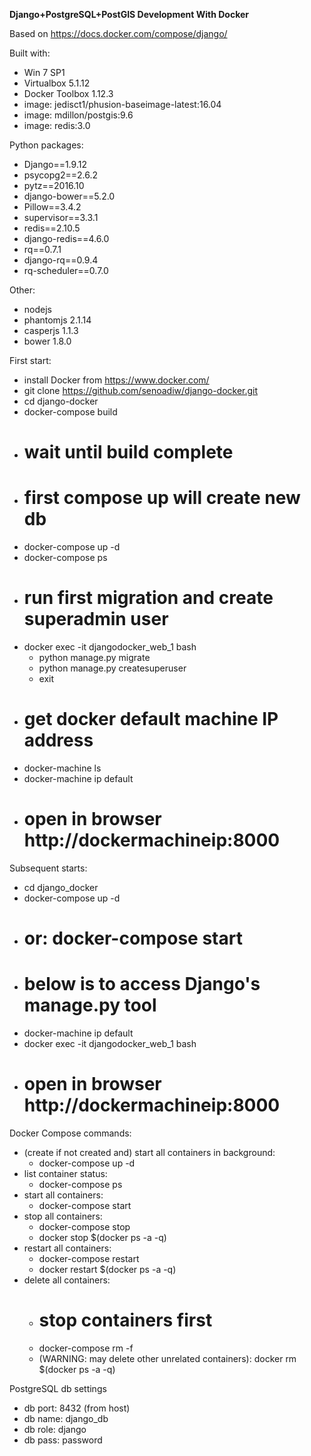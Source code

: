 **Django+PostgreSQL+PostGIS Development With Docker**

Based on https://docs.docker.com/compose/django/

Built with:

* Win 7 SP1
* Virtualbox 5.1.12
* Docker Toolbox 1.12.3
* image: jedisct1/phusion-baseimage-latest:16.04
* image: mdillon/postgis:9.6
* image: redis:3.0

Python packages:

* Django==1.9.12
* psycopg2==2.6.2
* pytz==2016.10
* django-bower==5.2.0
* Pillow==3.4.2
* supervisor==3.3.1
* redis==2.10.5
* django-redis==4.6.0
* rq==0.7.1
* django-rq==0.9.4
* rq-scheduler==0.7.0

Other:

* nodejs
* phantomjs 2.1.14
* casperjs 1.1.3
* bower 1.8.0

First start:

* install Docker from https://www.docker.com/
* git clone https://github.com/senoadiw/django-docker.git
* cd django-docker
* docker-compose build
* # wait until build complete
* # first compose up will create new db
* docker-compose up -d
* docker-compose ps
* # run first migration and create superadmin user
* docker exec -it djangodocker_web_1 bash
    * python manage.py migrate
    * python manage.py createsuperuser
    * exit
* # get docker default machine IP address
* docker-machine ls
* docker-machine ip default
* # open in browser http://dockermachineip:8000

Subsequent starts:

* cd django_docker
* docker-compose up -d
* # or: docker-compose start
* # below is to access Django's manage.py tool
* docker-machine ip default
* docker exec -it djangodocker_web_1 bash
* # open in browser http://dockermachineip:8000

Docker Compose commands:

* (create if not created and) start all containers in background:
    * docker-compose up -d
* list container status:
    * docker-compose ps
* start all containers:
    * docker-compose start
* stop all containers:
    * docker-compose stop
    * docker stop $(docker ps -a -q)
* restart all containers:
    * docker-compose restart
    * docker restart $(docker ps -a -q)
* delete all containers:
    * # stop containers first
    * docker-compose rm -f
    * (WARNING: may delete other unrelated containers): docker rm $(docker ps -a -q)

PostgreSQL db settings

* db port: 8432 (from host)
* db name: django_db
* db role: django
* db pass: password
